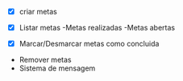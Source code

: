 - [x] criar metas
- [x] Listar metas
    -Metas realizadas
    -Metas abertas

- [x] Marcar/Desmarcar metas como concluida
- Remover metas
- Sistema de mensagem
